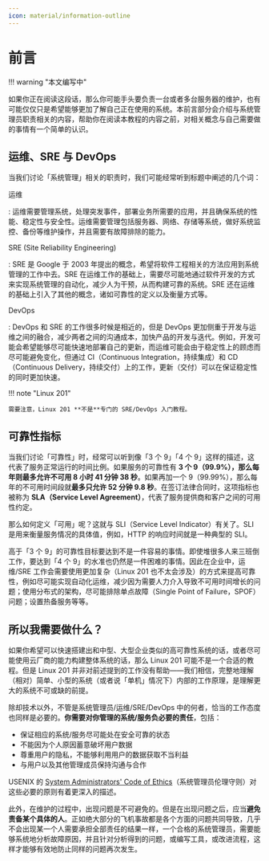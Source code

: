 ```yaml
---
icon: material/information-outline
---
```


# 前言

!!! warning "本文编写中"

如果你正在阅读这段话，那么你可能手头要负责一台或者多台服务器的维护，也有可能仅仅只是希望能够更加了解自己正在使用的系统。本前言部分会介绍与系统管理员职责相关的内容，帮助你在阅读本教程的内容之前，对相关概念与自己需要做的事情有一个简单的认识。

## 运维、SRE 与 DevOps

当我们讨论「系统管理」相关的职责时，我们可能经常听到标题中阐述的几个词：

运维

:   运维需要管理系统，处理突发事件，部署业务所需要的应用，并且确保系统的性能、稳定性与安全性。运维需要管理包括服务器、网络、存储等系统，做好系统监控、备份等维护操作，并且需要有故障排除的能力。

SRE (Site Reliability Engineering)

:   SRE 是 Google 于 2003 年提出的概念，希望将软件工程相关的方法应用到系统管理的工作中去。SRE 在运维工作的基础上，需要尽可能地通过软件开发的方式来实现系统管理的自动化，减少人为干预，从而构建可靠的系统。SRE 还在运维的基础上引入了其他的概念，诸如可靠性的定义以及衡量方式等。

DevOps

:   DevOps 和 SRE 的工作很多时候是相近的，但是 DevOps 更加侧重于开发与运维之间的融合，减少两者之间的沟通成本，加快产品的开发与迭代。例如，开发可能会希望能够尽可能快速地部署自己的更新，而运维可能会由于稳定性上的顾虑而尽可能避免变化，但通过 CI（Continuous Integration，持续集成）和 CD（Continuous Delivery，持续交付）上的工作，更新（交付）可以在保证稳定性的同时更加快速。

!!! note "Linux 201"

    需要注意，Linux 201 **不是**专门的 SRE/DevOps 入门教程。

## 可靠性指标

当我们讨论「可靠性」时，经常可以听到像「3 个 9」「4 个 9」这样的描述，这代表了服务正常运行的时间比例。如果服务的可靠性有 **3 个 9（99.9%），那么每年则最多允许不可用 8 小时 41 分钟 38 秒**。如果再加一个 9（99.99%），那么每年的不可用时间段就**最多只允许 52 分钟 9.8 秒**。在签订法律合同时，这项指标也被称为 **SLA（Service Level Agreement）**，代表了服务提供商和客户之间的可用性约定。

那么如何定义「可用」呢？这就与 SLI（Service Level Indicator）有关了。SLI 是用来衡量服务情况的具体值，例如，HTTP 的响应时间就是一种典型的 SLI。

高于「3 个 9」的可靠性目标要达到不是一件容易的事情。即使堆很多人来三班倒工作，要达到「4 个 9」的水准也仍然是一件困难的事情。因此在企业中，运维/SRE 工作会需要使用更加复杂（Linux 201 也不太会涉及）的方式来提高可靠性，例如尽可能实现自动化运维，减少因为需要人力介入导致不可用时间增长的问题；使用分布式的架构，尽可能排除单点故障（Single Point of Failure，SPOF）问题；设置热备服务等等。

## 所以我需要做什么？

如果你希望可以快速搭建出和中型、大型企业类似的高可靠性系统的话，或者尽可能使用云厂商的能力构建整体系统的话，那么 Linux 201 可能不是一个合适的教程。但是 Linux 201 并非对前述提到的工作没有帮助——我们相信，完整地理解（相对）简单、小型的系统（或者说「单机」情况下）内部的工作原理，是理解更大的系统不可或缺的前提。

除却技术以外，不管是系统管理员/运维/SRE/DevOps 中的何者，恰当的工作态度也同样是必要的。**你需要对你管理的系统/服务负必要的责任**，包括：

- 保证相应的系统/服务尽可能处在安全可靠的状态
- 不能因为个人原因蓄意破坏用户数据
- 尊重用户的隐私，不能够利用用户的数据获取不当利益
- 与用户以及其他管理成员保持沟通与合作

USENIX 的 [System Administrators' Code of Ethics](https://www.usenix.org/system-administrators-code-ethics)（系统管理员伦理守则）对这些必要的原则有着更深入的描述。

此外，在维护的过程中，出现问题是不可避免的。但是在出现问题之后，应当**避免责备某个具体的人**。正如绝大部分的飞机事故都是各个方面的问题共同导致，几乎不会出现某一个人需要承担全部责任的结果一样，一个合格的系统管理员，需要能够系统地分析故障原因，并且针对分析得到的问题，或编写工具，或改进流程，这样才能够有效地防止同样的问题再次发生。
